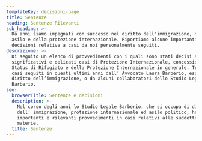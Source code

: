 ```yaml
---
templateKey: decisioni-page
title: Sentenze
heading: Sentenze Rilevanti
sub_heading: >-
  Da anni siamo impegnati con successo nel diritto dell'immigrazione, diritto di
  asilo e della protezione internazionale. Riportiamo alcune importanti
  decisioni relative a casi da noi personalmente seguiti.
descrizione: >-
  Di seguito un elenco di provvedimenti con i quali sono stati decisi alcuni
  significativi e delicati casi di Protezione Internazionale, concessione dello
  Status di Rifugiato e della Protezione Internazionale in generale. Trattasi di
  casi seguiti in questi ultimi anni dall’ Avvocato Laura Barberio, esperto in
  diritto dell’immigrazione, o da alcuni collaboratori dello Studio Legale
  Barberio.
seo:
  browserTitle: Sentenze e decisioni
  description: >-
    Nel corso degli anni lo Studio Legale Barberio, che si occupa di diritto
    dell' immigrazione, protezione internazionale ed asilo politico, ha ottenuto
    importanti e rilevanti provvedimenti in casi relativi alle suddette
    materie.
  title: Sentenze
---
```


